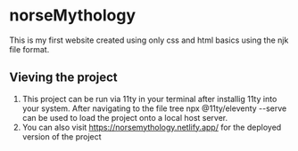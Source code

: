 # norseMythology
This is my first website created using only css and html basics using the njk file format. 

## Vieving the project
 1. This project can be run via 11ty in your terminal after installig 11ty into your system. After navigating to the file tree npx @11ty/eleventy --serve can be used to load the project onto a local host server.
 2. You can also visit https://norsemythology.netlify.app/ for the deployed version of the project

